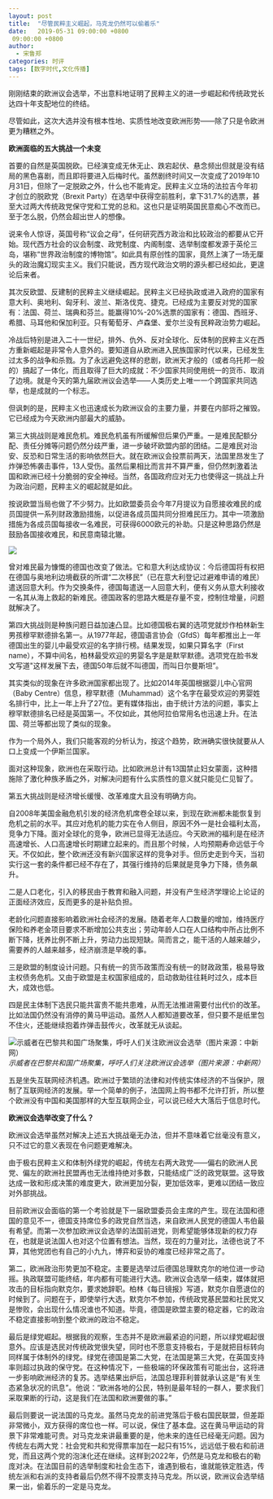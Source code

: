 ```yaml
---
layout: post
title:  "尽管民粹主义崛起，马克龙仍然可以偷着乐"
date:   2019-05-31 09:00:00 +0800
 09:00:00 +0800
author: 
  - 宋鲁郑
categories: 时评
tags: [数字时代,文化传播]
---
```

刚刚结束的欧洲议会选举，不出意料地证明了民粹主义的进一步崛起和传统政党长达四十年支配地位的终结。

尽管如此，这次大选并没有根本性地、实质性地改变欧洲形势——除了只是令欧洲更为糟糕之外。

__欧洲面临的五大挑战一个未变__

首要的自然是英国脱欧。已经演变成无休无止、跌宕起伏、悬念频出但就是没有结局的黑色喜剧，而且即将要进入后梅时代。虽然剧终时间又一次变成了2019年10月31日，但除了一定脱欧之外，什么也不能肯定。民粹主义立场的法拉吉今年初才创立的脱欧党（Brexit Party）在选举中获得空前胜利，拿下31.7%的选票，甚至大过两大传统政党保守党和工党的总和。这也只是证明英国民意痴心不改而已。至于怎么脱，仍然会超出世人的想像。

说来令人惊讶，英国号称“议会之母”，任何研究西方政治和比较政治的都要从它开始。现代西方社会的议会制度、政党制度、内阁制度、选举制度都发源于英伦三岛，堪称“世界政治制度的博物馆”。如此具有原创性的国家，竟然上演了一场无厘头的政治魔幻现实主义。我们只能说，西方现代政治文明的源头都已经如此，更遑论后来者。

其次反欧盟、反建制的民粹主义继续崛起。民粹主义已经执政或进入政府的国家有意大利、奥地利、匈牙利、波兰、斯洛伐克、捷克。已经成为主要反对党的国家有：法国、荷兰、瑞典和芬兰。能赢得10%-20%选票的国家有：德国、西班牙、希腊、马耳他和保加利亚。只有葡萄牙、卢森堡、爱尔兰没有民粹政治势力崛起。

冷战后特别是进入二十一世纪，排外、仇外、反对全球化、反体制的民粹主义在西方重新崛起是非常令人意外的。要知道自从欧洲进入民族国家时代以来，已经发生过太多的战争和杀戮。为了永远避免这样的悲剧，欧洲天才般的（或者乌托邦一般的）搞起了一体化，而且取得了巨大的成就：不少国家共同使用统一的货币、取消了边境。就是今天的第九届欧洲议会选举——人类历史上唯一一个跨国家共同选举，也是成就的一个标志。

但讽刺的是，民粹主义也迅速成长为欧洲议会的主要力量，并要在内部将之摧毁。它已经成为今天欧洲内部最大的威胁。

第三大挑战则是难民危机。难民危机虽有所缓解但后果仍严重。一是难民配额分配、责任分摊等问题仍然分歧严重，进一步破坏欧盟内部的团结。二是难民对治安、反恐和日常生活的影响依然巨大。就在欧洲议会投票前两天，法国里昂发生了炸弹恐怖袭击事件，13人受伤。虽然后果相比而言并不算严重，但仍然刺激着法国和欧洲已经十分脆弱的安全神经。当然，各国政府应对无力也使得这一挑战上升为政治问题，民粹主义的崛起就是如此。

按说欧盟当局也做了不少努力。比如欧盟委员会今年7月提议为自愿接收难民的成员国提供一系列财政激励措施，以促进各成员国共同分担难民压力。其中一项激励措施为各成员国每接收一名难民，可获得6000欧元的补助。只是这种思路仍然是鼓励各国接收难民，和民意南辕北辙。

![]({{site.url}}/assets/images/20190530171557253.jpg)  

曾对难民最为慷慨的德国也改变了做法。它和意大利达成协议：今后德国将有权把在德国与奥地利边境截获的所谓“二次移民”（已在意大利登记过避难申请的难民）遣送回意大利。作为交换条件，德国每遣送一人回意大利，便有义务从意大利接收一名其从海上救起的新难民。德国政客的思路大概是存量不变，控制住增量，问题就解决了。

第四大挑战则是种族问题日益加速凸显。比如德国极右翼的选项党就炒作柏林新生男孩穆罕默德排名第一。从1977年起，德国语言协会（GfdS）每年都推出上一年德国出生的婴儿中最受欢迎的名字排行榜。结果发现，如果只算名字（First name），不算中间名，柏林最受欢迎的男婴名字是是默罕默德。选项党在脸书发文写道"这样发展下去，德国50年后就不叫德国，而叫日尔曼斯坦”。

其实类似的现象在许多欧洲国家都出现了。比如2014年英国根据婴儿中心官网（Baby Centre）信息，穆罕默德（Muhammad）这个名字在最受欢迎的男婴姓名排行中，比上一年上升了27位。更有媒体指出，由于统计方法的问题，事实上穆罕默德排名已经是英国第一。不仅如此，其他阿拉伯常用名也迅速上升。在法国、荷兰等都出现了类似的现象。

作为一个局外人，我们只能客观的分析认为，按这个趋势，欧洲确实很快就要从人口上变成一个伊斯兰国家。

面对这种现象，欧洲也在采取行动。比如欧洲总计有13国禁止妇女蒙面，这种措施除了激化种族矛盾之外，对解决问题有什么实质性的意义就只能见仁见智了。

第五大挑战则是经济增长缓慢、改革难度大且没有明确方向。

自2008年美国金融危机引发的经济危机席卷全球以来，到现在欧洲都未能恢复到危机之前的水平。其应对危机的能力实在令人侧目，原因不外一是社会福利太高，竞争力下降。面对全球化的竞争，欧洲已显得无法适应。今天欧洲的福利是在经济高速增长、人口高速增长时期建立起来的。而且那个时候，人均预期寿命远低于今天。不仅如此，整个欧洲还没有新兴国家这样的竞争对手。但历史走到今天，当初实行这一套的条件都已经不存在了，其强行维持的后果就是竞争力下降，债务飙升。

二是人口老化，引入的移民由于教育和融入问题，并没有产生经济学理论上论证的正面经济效应，反而更多的是补贴负担。

老龄化问题直接影响着欧洲社会经济的发展。随着老年人口数量的增加，维持医疗保险和养老金项目要求不断增加公共支出；劳动年龄人口在人口结构中所占比例不断下降，抚养比例不断上升，劳动力出现短缺。简而言之，能干活的人越来越少，需要养的人越来越多，经济崩溃是早晚的事。

三是欧盟的制度设计问题。只有统一的货币政策而没有统一的财政政策，极易导致主权债务危机。又由于欧盟是主权国家组成的，启动救助往往耗时过久，成本巨大，成效也低。

四是民主体制下选民只能共富贵不能共患难，从而无法推进需要付出代价的改革。比如法国仍然没有消停的黄马甲运动。虽然人人都知道要改革，但只要不是纸里包不住火，还能继续抱着炸弹击鼓传火，改革就无从谈起。

![示威者在巴黎共和国广场聚集，呼吁人们关注欧洲议会选举（图片来源：中新网）]({{site.url}}/assets/images/20190530171811877.jpeg)  
*示威者在巴黎共和国广场聚集，呼吁人们关注欧洲议会选举（图片来源：中新网）*

五是坐失互联网经济机遇。欧洲过于繁琐的法律和对传统实体经济的不当保护，限制了互联网经济的发展。举一个简单的例子，法国网上购书都不允许打折，所以整个欧洲没有中国和美国那样的大型互联网企业，可以说已经大大落后于信息时代。

__欧洲议会选举改变了什么？__

欧洲议会选举虽然对解决上述五大挑战毫无办法，但并不意味着它丝毫没有意义，只不过它的意义表现在令问题更难解决。

由于极右民粹主义和体制外绿党的崛起，传统左右两大政党——偏右的欧洲人民党、偏左的欧洲社民盟再也无法维持绝对多数，只能结成广泛的政党联盟。这导致达成一致和形成决策的难度更大，欧洲更加分裂，更加低效率，更难以团结一致应对外部挑战。

目前欧洲议会面临的第一个考验就是下一届欧盟委员会主席的产生。现在法国和德国的意见不一，德国支持席位多的政党自然当选，来自欧洲人民党的德国人韦伯最有希望。而第一次参加欧洲议会选举的法国前进党，则希望能够体现新的权力存在，也就是说法国人也对这个位置有想法。当然，现在的力量对比，法德也说了不算，其他党团也有自己的小九九，博弈和妥协的难度已经非常之高了。

第二，欧洲政治形势更加不稳定。主要是选举过后德国总理默克尔的地位进一步动摇。执政联盟可能终结，年内都有可能进行大选。欧洲议会选举一结束，媒体就把攻击的目标指向默克尔，要求她辞职。柏林《每日镜报》写道，默克尔自愿退位的时候到了。问题在于，即使举行大选，默克尔不参加，传统政党基民盟和社民党又是惨败，会出现什么情况谁也不知道。毕竟，德国是欧盟主要的稳定器，它的政治不稳定直接影响到整个欧洲的政治不稳定。

最后是绿党崛起。根据我的观察，生态并不是欧洲最紧迫的问题，所以绿党崛起很意外。应该是选民对传统政党很失望，同时也不愿意支持极右，于是就把目标转向同样属于体制外的绿党。绿党在德国是第二大党，在法国是第三大党，在英国支持率则超过执政的保守党。在这种情况下，一些极端的环保政策有可能出台，这将进一步影响欧洲经济的复苏。选举结果出炉后，法国总理菲利普就承认这是“有关生态紧急状况的讯息”。他说：“欧洲各地的公民，特别是最年轻的一群人，要求我们采取果断的行动，这是我们在法国和欧洲要做的事。”

最后则要说一说法国的马克龙。虽然马克龙的前进党落后于极右国民联盟，但差距非常微小，双方获得的席位也一样。可以说，保住了基本盘。这在黄马甲运动的背景下非常难能可贵。对马克龙来讲最重要的是，他未来的连任已经毫无问题。因为传统左右两大党：社会党和共和党得票率加在一起只有15%，远远低于极右和前进党，而且这两个党的泡沫化还在继续。这样到2022年，仍然是马克龙和极右的勒庞对决。在法国目前的选举制度和社会生态下，谁遇到极右，谁就能铁定胜选，传统左派和右派的支持者最后仍然不得不投票支持马克龙。所以说，欧洲议会选举结果一出，偷着乐的一定是马克龙。